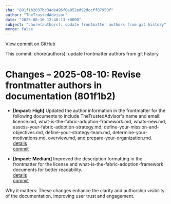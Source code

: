 ```yaml
---
sha: "801f1b2037bc34de496f0a052ed92dccff87950f"
author: "TheTrustedAdvisor"
date: "2025-08-10 12:40:13 +0000"
subject: "chore(authors): update frontmatter authors from git history"
merge: false
---
```


[View commit on GitHub](https://github.com/TheTrustedAdvisor/FabricAdoptionFramework/commit/801f1b2037bc34de496f0a052ed92dccff87950f)

This commit: chore(authors): update frontmatter authors from git history

# Changes – 2025-08-10: Revise frontmatter authors in documentation (801f1b2)

- **[Impact: High]** Updated the author information in the frontmatter for the following documents to include TheTrustedAdvisor's name and email: license.md, what-is-the-fabric-adoption-framework.md, whats-new.md, assess-your-fabric-adoption-strategy.md, define-your-mission-and-objectives.md, define-your-strategy-team.md, determine-your-motivations.md, overview.md, and prepare-your-organization.md.  
   [details](/docs/about/changes/2025-08-10-update-authors)  
   [commit](https://github.com/TheTrustedAdvisor/FabricAdoptionFramework/commit/801f1b2037bc34de496f0a052ed92dccff87950f)

- **[Impact: Medium]** Improved the description formatting in the frontmatter for the license and what-is-the-fabric-adoption-framework documents for better readability.  
   [details](/docs/about/changes/2025-08-10-update-descriptions)  
   [commit](https://github.com/TheTrustedAdvisor/FabricAdoptionFramework/commit/801f1b2037bc34de496f0a052ed92dccff87950f)

Why it matters: These changes enhance the clarity and authorship visibility of the documentation, improving user trust and engagement.
